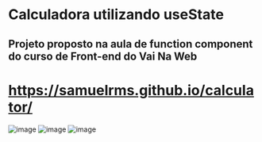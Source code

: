 # Calculadora utilizando useState
## Projeto proposto na aula de function component do curso de Front-end do Vai Na Web
# https://samuelrms.github.io/calculator/

![image](https://user-images.githubusercontent.com/92615688/170886618-79bce145-0a21-42df-bd66-4b9478909d44.png)
![image](https://user-images.githubusercontent.com/92615688/170886634-36cd9760-9719-4154-8e7b-04c8b1d2e44d.png)
![image](https://user-images.githubusercontent.com/92615688/170886647-97d935b5-0fe6-4869-b7f3-676ca16cb419.png)
